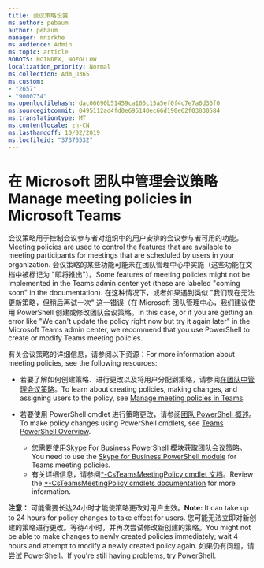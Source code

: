 ```yaml
---
title: 会议策略设置
ms.author: pebaum
author: pebaum
manager: mnirkhe
ms.audience: Admin
ms.topic: article
ROBOTS: NOINDEX, NOFOLLOW
localization_priority: Normal
ms.collection: Adm_O365
ms.custom:
- "2657"
- "9000734"
ms.openlocfilehash: dac06690b51459ca166c15a5ef0f4c7e7a6d36f0
ms.sourcegitcommit: 0495112ad4fd0e695140ec66d190e62f03030584
ms.translationtype: MT
ms.contentlocale: zh-CN
ms.lasthandoff: 10/02/2019
ms.locfileid: "37376532"
---
```

# <a name="manage-meeting-policies-in-microsoft-teams"></a><span data-ttu-id="6181a-102">在 Microsoft 团队中管理会议策略</span><span class="sxs-lookup"><span data-stu-id="6181a-102">Manage meeting policies in Microsoft Teams</span></span>

<span data-ttu-id="6181a-103">会议策略用于控制会议参与者对组织中的用户安排的会议参与者可用的功能。</span><span class="sxs-lookup"><span data-stu-id="6181a-103">Meeting policies are used to control the features that are available to meeting participants for meetings that are scheduled by users in your organization.</span></span> <span data-ttu-id="6181a-104">会议策略的某些功能可能未在团队管理中心中实施（这些功能在文档中被标记为 "即将推出"）。</span><span class="sxs-lookup"><span data-stu-id="6181a-104">Some features of meeting policies might not be implemented in the Teams admin center yet (these are labeled "coming soon" in the documentation).</span></span> <span data-ttu-id="6181a-105">在这种情况下，或者如果遇到类似 "我们现在无法更新策略，但稍后再试一次" 这一错误（在 Microsoft 团队管理中心，我们建议使用 PowerShell 创建或修改团队会议策略。</span><span class="sxs-lookup"><span data-stu-id="6181a-105">In this case, or if you are getting an error like "We can't update the policy right now but try it again later" in the Microsoft Teams admin center, we recommend that you use PowerShell to create or modify Teams meeting policies.</span></span> 

<span data-ttu-id="6181a-106">有关会议策略的详细信息，请参阅以下资源：</span><span class="sxs-lookup"><span data-stu-id="6181a-106">For more information about meeting policies, see the following resources:</span></span>

- <span data-ttu-id="6181a-107">若要了解如何创建策略、进行更改以及将用户分配到策略，请参阅[在团队中管理会议策略](https://docs.microsoft.com/en-us/microsoftteams/meeting-policies-in-teams)。</span><span class="sxs-lookup"><span data-stu-id="6181a-107">To learn about creating policies, making changes, and assigning users to the policy, see [Manage meeting policies in Teams](https://docs.microsoft.com/en-us/microsoftteams/meeting-policies-in-teams).</span></span>

- <span data-ttu-id="6181a-108">若要使用 PowerShell cmdlet 进行策略更改，请参阅[团队 PowerShell 概述](https://docs.microsoft.com/microsoftteams/teams-powershell-overview)。</span><span class="sxs-lookup"><span data-stu-id="6181a-108">To make policy changes using PowerShell cmdlets, see [Teams PowerShell Overview](https://docs.microsoft.com/microsoftteams/teams-powershell-overview).</span></span> 
    - <span data-ttu-id="6181a-109">您需要使用[Skype For Business PowerShell 模块](https://www.microsoft.com/download/details.aspx?id=39366)获取团队会议策略。</span><span class="sxs-lookup"><span data-stu-id="6181a-109">You need to use the [Skype for Business PowerShell module](https://www.microsoft.com/download/details.aspx?id=39366) for Teams meeting policies.</span></span> 
    - <span data-ttu-id="6181a-110">有关详细信息，请参阅[\*-CsTeamsMeetingPolicy cmdlet 文档](https://docs.microsoft.com/search/?search=CsTeamsMeetingPolicy&view=skype-ps)。</span><span class="sxs-lookup"><span data-stu-id="6181a-110">Review the [\*-CsTeamsMeetingPolicy cmdlets documentation](https://docs.microsoft.com/search/?search=CsTeamsMeetingPolicy&view=skype-ps) for more information.</span></span>

<span data-ttu-id="6181a-111">**注意：** 可能需要长达24小时才能使策略更改对用户生效。</span><span class="sxs-lookup"><span data-stu-id="6181a-111">**Note:** It can take up to 24 hours for policy changes to take effect for users.</span></span> <span data-ttu-id="6181a-112">您可能无法立即对新创建的策略进行更改。等待4小时，并再次尝试修改新创建的策略。</span><span class="sxs-lookup"><span data-stu-id="6181a-112">You might not be able to make changes to newly created policies immediately; wait 4 hours and attempt to modify a newly created policy again.</span></span> <span data-ttu-id="6181a-113">如果仍有问题，请尝试 PowerShell。</span><span class="sxs-lookup"><span data-stu-id="6181a-113">If you're still having problems, try PowerShell.</span></span>  